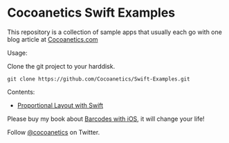 Cocoanetics Swift Examples
==========================

This repository is a collection of sample apps that usually each go with one blog article at [Cocoanetics.com](http://www.cocoanetics.com)

Usage:

Clone the git project to your harddisk.

   `git clone https://github.com/Cocoanetics/Swift-Examples.git`

Contents:

- [Proportional Layout with Swift](http://www.cocoanetics.com/2015/06/proportional-layout-with-swift/)

Please buy my book about [Barcodes with iOS](http://www.cocoanetics.com/2014/03/read-my-book/), it will change your life!

Follow [@cocoanetics](http://twitter.com/cocoanetics) on Twitter.
